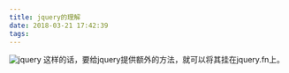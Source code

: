 ```yaml
---
title: jquery的理解
date: 2018-03-21 17:42:39
tags:
---
```

 ![jquery](jquerybase.png)
 这样的话，要给jquery提供额外的方法，就可以将其挂在jquery.fn上。
